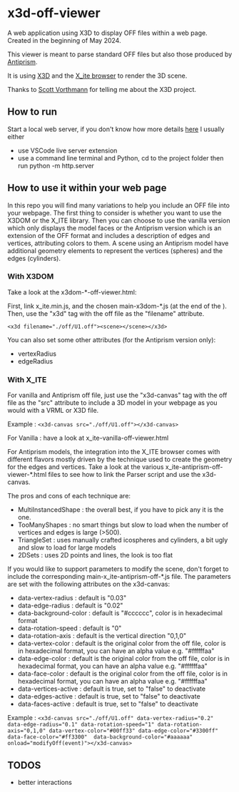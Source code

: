 # x3d-off-viewer
A web application using X3D to display OFF files within a web page.
Created in the beginning of May 2024.

This viewer is meant to parse standard OFF files but also those produced by [Antiprism](http://www.antiprism.com).

It is using [X3D](www.x3dom.org) and the [X_ite browser](https://create3000.github.io/x_ite) to render the 3D scene.

Thanks to [Scott Vorthmann](https://github.com/vorth) for telling me about the X3D project.

## How to run

Start a local web server, if you don't know how more details [here](https://create3000.github.io/x_ite/setup-a-localhost-server/)
I usually either
- use VSCode live server extension
- use a command line terminal and Python, cd to the project folder then run python -m http.server


## How to use it within your web page

In this repo you will find many variations to help you include an OFF file into your webpage.
The first thing to consider is whether you want to use the X3DOM or the X_ITE library.
Then you can choose to use the vanilla version which only displays the model faces or the Antiprism version which is an extension of the OFF format and includes a description of edges and vertices, attributing colors to them. A scene using an Antiprism model have additional geometry elements to represent the vertices (spheres) and the edges (cylinders).

### With X3DOM

Take a look at the x3dom-*-off-viewer.html:

First, link x_ite.min.js, and the chosen main-x3dom-*.js (at the end of the <body>).
Then, use the "x3d" tag with the off file as the "filename" attribute.

`<x3d filename="./off/U1.off"><scene></scene></x3d>`

You can also set some other attributes (for the Antiprism version only):
- vertexRadius
- edgeRadius

### With X_ITE
For vanilla and Antiprism off file, just use the "x3d-canvas" tag with the off file as the "src" attribute to include a 3D model in your webpage as you would with a VRML or X3D file.

Example : `<x3d-canvas src="./off/U1.off"></x3d-canvas>`

For Vanilla : have a look at x_ite-vanilla-off-viewer.html

For Antiprism models, the integration into the X_ITE browser comes with different flavors mostly driven by the technique used to create the geometry for the edges and vertices.
Take a look at the various x_ite-antiprism-off-viewer-*.html files to see how to link the Parser script and use the x3d-canvas.

The pros and cons of each technique are:
- MultiInstancedShape : the overall best, if you have to pick any it is the one.
- TooManyShapes : no smart things but slow to load when the number of vertices and edges is large (>500).
- TriangleSet : uses manually crafted icospheres and cylinders, a bit ugly and slow to load for large models
- 2DSets : uses 2D points and lines, the look is too flat


If you would like to support parameters to modify the scene, don't forget to include the corresponding main-x_ite-antiprism-off-*.js file.
The parameters are set with the following attributes on the x3d-canvas:
- data-vertex-radius : default is "0.03"
- data-edge-radius : default is "0.02"
- data-background-color :  default is "#cccccc", color is in hexadecimal format
- data-rotation-speed : default is "0"
- data-rotation-axis : default is the vertical direction "0,1,0"
- data-vertex-color : default is the original color from the off file, color is in hexadecimal format, you can have an alpha value e.g. "#ffffffaa"
- data-edge-color : default is the original color from the off file, color is in hexadecimal format, you can have an alpha value e.g. "#ffffffaa"
- data-face-color : default is the original color from the off file, color is in hexadecimal format, you can have an alpha value e.g. "#ffffffaa"
- data-vertices-active : default is true, set to "false" to deactivate
- data-edges-active : default is true, set to "false" to deactivate 
- data-faces-active : default is true, set to "false" to deactivate 

Example : `<x3d-canvas src="./off/U1.off" data-vertex-radius="0.2" data-edge-radius="0.1" data-rotation-speed="1" data-rotation-axis="0,1,0" data-vertex-color="#00ff33" data-edge-color="#3300ff" data-face-color="#ff3300"  data-background-color="#aaaaaa" onload="modifyOff(event)"></x3d-canvas>`


## TODOS
- better interactions
